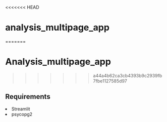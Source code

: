 <<<<<<< HEAD
# analysis_multipage_app
=======
# Analysis_multipage_app
>>>>>>> a44a4b62ca3cb4393b9c2939fb7fbe1127585d97

## Requirements
<li>Streamlit</li>
<li>psycopg2</li>

